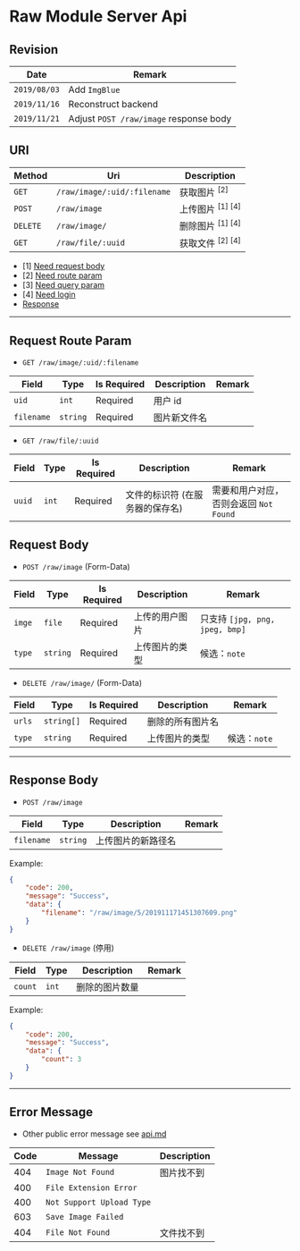 # Raw Module Server Api

## Revision

|Date|Remark|
|--|--|
|`2019/08/03`|Add `ImgBlue`|
|`2019/11/16`|Reconstruct backend|
|`2019/11/21`|Adjust `POST /raw/image` response body|

## URI

|Method|Uri|Description|
|--|--|--|
|`GET`|`/raw/image/:uid/:filename`|获取图片 <sup>[2]</sup>|
|`POST`|`/raw/image`|上传图片 <sup>[1] [4]</sup>|
|`DELETE`|`/raw/image/`|删除图片 <sup>[1] [4]</sup>|
|`GET`|`/raw/file/:uuid`|获取文件 <sup>[2] [4]</sup>|

+ [1] [Need request body](https://github.com/Aoi-hosizora/Biji_BackEnd/blob/master/docs/raw.md#request-body)
+ [2] [Need route param](https://github.com/Aoi-hosizora/Biji_BackEnd/blob/master/docs/raw.md#request-route-param)
+ [3] [Need query param](https://github.com/Aoi-hosizora/Biji_BackEnd/blob/master/docs/raw.md#request-query-param)
+ [4] [Need login](https://github.com/Aoi-hosizora/Biji_BackEnd/blob/master/docs/raw.md#request-header)
+ [Response](https://github.com/Aoi-hosizora/Biji_BackEnd/blob/master/docs/raw.md#response-body)

---

## Request Route Param

+ `GET /raw/image/:uid/:filename`

|Field|Type|Is Required|Description|Remark|
|--|--|--|--|--|
|`uid`|`int`|Required|用户 id||
|`filename`|`string`|Required|图片新文件名||

+ `GET /raw/file/:uuid`

|Field|Type|Is Required|Description|Remark|
|--|--|--|--|--|
|`uuid`|`int`|Required|文件的标识符 (在服务器的保存名)|需要和用户对应，否则会返回 `Not Found`|

## Request Body

+ `POST /raw/image` (Form-Data)

|Field|Type|Is Required|Description|Remark|
|--|--|--|--|--|
|`imge`|`file`|Required|上传的用户图片|只支持 `[jpg, png, jpeg, bmp]`|
|`type`|`string`|Required|上传图片的类型|候选：`note`|

+ `DELETE /raw/image/` (Form-Data)

|Field|Type|Is Required|Description|Remark|
|--|--|--|--|--|
|`urls`|`string[]`|Required|删除的所有图片名||
|`type`|`string`|Required|上传图片的类型|候选：`note`|

---

## Response Body

+ `POST /raw/image`

|Field|Type|Description|Remark|
|--|--|--|--|
|`filename`|`string`|上传图片的新路径名||

Example:

```json
{
    "code": 200,
    "message": "Success",
    "data": {
        "filename": "/raw/image/5/201911171451307609.png"
    }
}
```

+ `DELETE /raw/image` (停用)

|Field|Type|Description|Remark|
|--|--|--|--|
|`count`|`int`|删除的图片数量||

Example:

```json
{
    "code": 200,
    "message": "Success",
    "data": {
        "count": 3
    }
}
```

---

## Error Message

+ Other public error message see [api.md](https://github.com/Aoi-hosizora/Biji_BackEnd/blob/master/docs/api.md)

|Code|Message|Description|
|--|--|--|
|404|`Image Not Found`|图片找不到|
|400|`File Extension Error`||
|400|`Not Support Upload Type`||
|603|`Save Image Failed`||
|404|`File Not Found`|文件找不到|
